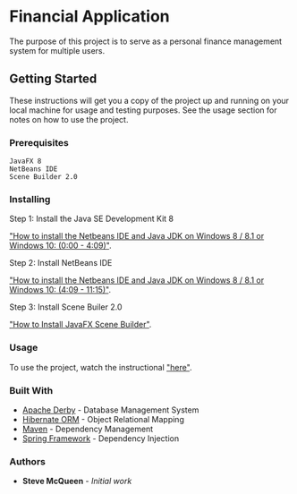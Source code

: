 # Financial Application

The purpose of this project is to serve as a personal finance management system for multiple users.

## Getting Started

These instructions will get you a copy of the project up and running on your local machine for usage and testing purposes. See the usage section for notes on how to use the project.

### Prerequisites

```
JavaFX 8
NetBeans IDE
Scene Builder 2.0
```

### Installing

Step 1: Install the Java SE Development Kit 8
	
["How to install the Netbeans IDE and Java JDK on Windows 8 / 8.1 or Windows 10: (0:00 - 4:09)"](https://www.youtube.com/watch?v=YuFxDBG8IGQ).

Step 2: Install NetBeans IDE

["How to install the Netbeans IDE and Java JDK on Windows 8 / 8.1 or Windows 10: (4:09 - 11:15)"](https://www.youtube.com/watch?v=YuFxDBG8IGQ). 

Step 3: Install Scene Builer 2.0

["How to Install JavaFX Scene Builder"](https://www.youtube.com/watch?v=e1fjF9t60dE).

### Usage

To use the project, watch the instructional ["here"]().

### Built With

* [Apache Derby](https://db.apache.org/derby/) - Database Management System
* [Hibernate ORM](http://hibernate.org/orm/) - Object Relational Mapping
* [Maven](https://maven.apache.org/) - Dependency Management
* [Spring Framework](https://projects.spring.io/spring-framework/) - Dependency Injection


### Authors

* **Steve McQueen** - *Initial work*


